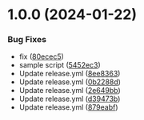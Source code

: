 # 1.0.0 (2024-01-22)


### Bug Fixes

* fix ([80ecec5](https://github.com/szejkerek/com.szejkerek.gordonessentials/commit/80ecec5c825a910e1822c51d2edca8758395ade1))
* sample script ([5452ec3](https://github.com/szejkerek/com.szejkerek.gordonessentials/commit/5452ec30cdbde8407f0ece255c1ccb3d29e7fa88))
* Update release.yml ([8ee8363](https://github.com/szejkerek/com.szejkerek.gordonessentials/commit/8ee8363d8f20e094094c0bd366ab868c05564f64))
* Update release.yml ([0b2288d](https://github.com/szejkerek/com.szejkerek.gordonessentials/commit/0b2288d03062decd217913d7bc4b40ccb6a81f49))
* Update release.yml ([2e649bb](https://github.com/szejkerek/com.szejkerek.gordonessentials/commit/2e649bbfd2c7a3181e3c17ec474bee4b9b3c62e1))
* Update release.yml ([d39473b](https://github.com/szejkerek/com.szejkerek.gordonessentials/commit/d39473bae4a8ef5f9af9a43499091c047d8ea7da))
* Update release.yml ([879eabf](https://github.com/szejkerek/com.szejkerek.gordonessentials/commit/879eabf64c2c90c7b47dae499c8c221bd63c5717))
